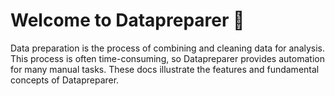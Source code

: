 # Welcome to Datapreparer :tada:
Data preparation is the process of combining and cleaning data for analysis. This process is often time-consuming, so Datapreparer provides automation for many manual tasks. These docs illustrate the features and fundamental concepts of Datapreparer.